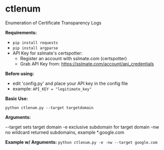 # ctlenum
Enumeration of Certificate Transparency Logs

**Requirements:**
  - ```pip install requests```
  - ```pip install argparse```
  - API Key for sslmate's certspotter:
    - Register an account with sslmate.com (certspotter)
    - Grab API Key from: https://sslmate.com/account/api_credentials

**Before using:**
  - edit 'config.py' and place your API key in the config file
  - example: ```API_KEY = "legitimate_key"```

**Basic Use:**

```python ctlenum.py --target targetdomain```

**Arguments:**

 --target sets target domain
 -e exclusive subdomain for target domain
 -nw no wildcard returned subdomains, example *.google.com

**Example w/ Arguments:**
   ```python ctlenum.py -e -nw --target google.com```
   

